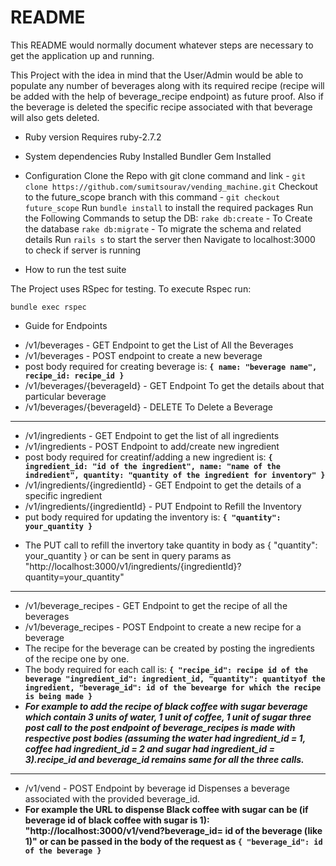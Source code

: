 # README

This README would normally document whatever steps are necessary to get the
application up and running.

This Project with the idea in mind that the User/Admin would be able to populate any number of beverages along with its required recipe (recipe will be added with the help of beverage_recipe endpoint) as future proof. Also if the beverage is deleted the specific recipe associated with that beverage will also gets deleted.

- Ruby version
  Requires ruby-2.7.2
- System dependencies
  Ruby Installed
  Bundler Gem Installed

- Configuration
  Clone the Repo with git clone command and link - `git clone https://github.com/sumitsourav/vending_machine.git`
  Checkout to the future_scope branch with this command - `git checkout future_scope`
  Run `bundle install` to install the required packages
  Run the Following Commands to setup the DB:
  `rake db:create` - To Create the database
  `rake db:migrate` - To migrate the schema and related details
  Run `rails s` to start the server then Navigate to localhost:3000 to check if server is running

- How to run the test suite

The Project uses RSpec for testing. To execute Rspec run:

`bundle exec rspec`

- Guide for Endpoints

* /v1/beverages - GET Endpoint to get the List of All the Beverages
* /v1/beverages - POST endpoint to create a new beverage
* post body required for creating beverage is: 
  **`{
    name: "beverage name",
    recipe_id: recipe_id
  }`**
* /v1/beverages/{beverageId} - GET Endpoint To get the details about that particular beverage
* /v1/beverages/{beverageId} - DELETE To Delete a Beverage

-------------------------------------------------------------------------------------------------------------------------------

* /v1/ingredients - GET Endpoint to get the list of all ingredients
* /v1/ingredients - POST Endpoint to add/create new ingredient
* post body required for creatinf/adding a new ingredient is:
  **`{
    ingredient_id: "id of the ingredient",
    name: "name of the indredient",
    quantity: "quantity of the ingredient for inventory"
   }`**
* /v1/ingredients/{ingredientId} - GET Endpoint to get the details of a specific ingredient
* /v1/ingredients/{ingredientId} - PUT Endpoint to Refill the Inventory
* put body required for updating the inventory is:
 **`{
    "quantity": your_quantity
  }`**
- The PUT call to refill the invertory take quantity in body as { "quantity": your_quantity } or can be sent in query params as "http://localhost:3000/v1/ingredients/{ingredientId}?quantity=your_quantity"

-----------------------------------------------------------------------------------------------------------------------------------

* /v1/beverage_recipes - GET Endpoint to get the recipe of all the beverages
* /v1/beverage_recipes - POST Endpoint to create a new recipe for a beverage
* The recipe for the beverage can be created by posting the ingredients of the recipe one by one.
* The body required for each call is:
 **`{
   "recipe_id": recipe id of the beverage
   "ingredient_id": ingredient_id,
   "quantity": quantityof the ingredient,
   "beverage_id": id of the bevearge for which the recipe is being made
 }`**
* ***For example to add the recipe of black coffee with sugar beverage which contain 3 units of water, 1 unit of coffee, 1 unit of sugar
  three post call to the post endpoint of beverage_recipes is made with respective post bodies (assuming the water had ingredient_id = 1, coffee had ingredient_id =   2 and sugar had ingredient_id = 3).recipe_id and beverage_id remains same for all the three calls.***

--------------------------------------------------------------------------------------------------------------------------------------------------------------------

* /v1/vend - POST Endpoint by beverage id Dispenses a beverage associated with the provided beverage_id.
* **For example the URL to dispense Black coffee with sugar can be (if beverage id of black coffee with sugar is 1): "http://localhost:3000/v1/vend?beverage_id= id   of the beverage (like 1)" or can be passed in the body of the request as `{ "beverage_id": id of the beverage }`**
